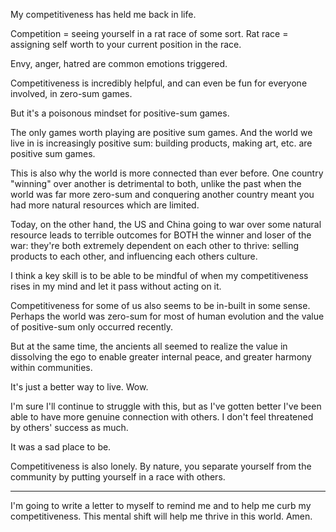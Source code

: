 My competitiveness has held me back in life.

Competition = seeing yourself in a rat race of some sort.
Rat race = assigning self worth to your current position in the race.

Envy, anger, hatred are common emotions triggered.

Competitiveness is incredibly helpful, and can even be fun for everyone involved, in zero-sum games. 

But it's a poisonous mindset for positive-sum games.

The only games worth playing are positive sum games. And the world we live in is increasingly positive sum: building products, making art, etc. are positive sum games. 

This is also why the world is more connected than ever before. One country "winning" over another is detrimental to both, unlike the past when the world was far more zero-sum and conquering another country meant you had more natural resources which are limited.

Today, on the other hand, the US and China going to war over some natural resource leads to terrible outcomes for BOTH the winner and loser of the war: they're both extremely dependent on each other to thrive: selling products to each other, and influencing each others culture.

I think a key skill is to be able to be mindful of when my competitiveness rises in my mind and let it pass without acting on it.

Competitiveness for some of us also seems to be in-built in some sense. Perhaps the world was zero-sum for most of human evolution and the value of positive-sum only occurred recently.

But at the same time, the ancients all seemed to realize the value in dissolving the ego to enable greater internal peace, and greater harmony within communities.

It's just a better way to live. Wow.

I'm sure I'll continue to struggle with this, but as I've gotten better I've been able to have more genuine connection with others. I don't feel threatened by others' success as much.

It was a sad place to be.

Competitiveness is also lonely. By nature, you separate yourself from the community by putting yourself in a race with others.

----

I'm going to write a letter to myself to remind me and to help me curb my competitiveness. This mental shift will help me thrive in this world. Amen.






